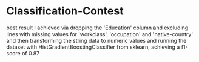 # Classification-Contest
best result I achieved via dropping the 'Education' column and excluding lines with missing values for 'workclass', 'occupation' and 'native-country' and then transforming the string data to numeric values and running the dataset with HistGradientBoostingClassifier from sklearn, achieving a f1-score of 0.87

